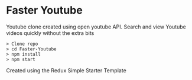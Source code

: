# Faster Youtube

Youtube clone created using open youtube API. Search and view Youtube videos quickly without the extra bits


```
> Clone repo
> cd Faster-Youtube
> npm install
> npm start
```


Created using the Redux Simple Starter Template

